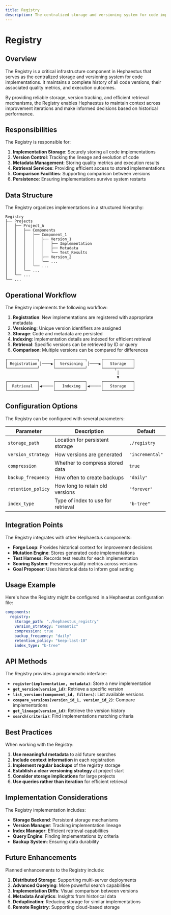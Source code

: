 ```yaml
---
title: Registry
description: The centralized storage and versioning system for code implementations in Hephaestus
---
```


# Registry

## Overview

The Registry is a critical infrastructure component in Hephaestus that serves as the centralized storage and versioning system for code implementations. It maintains a complete history of all code versions, their associated quality metrics, and execution outcomes.

By providing reliable storage, version tracking, and efficient retrieval mechanisms, the Registry enables Hephaestus to maintain context across improvement iterations and make informed decisions based on historical performance.

## Responsibilities

The Registry is responsible for:

1. **Implementation Storage**: Securely storing all code implementations
2. **Version Control**: Tracking the lineage and evolution of code
3. **Metadata Management**: Storing quality metrics and execution results
4. **Retrieval Services**: Providing efficient access to stored implementations
5. **Comparison Facilities**: Supporting comparison between versions
6. **Persistence**: Ensuring implementations survive system restarts

## Data Structure

The Registry organizes implementations in a structured hierarchy:

```
Registry
├── Projects
│   ├── Project_A
│   │   ├── Components
│   │   │   ├── Component_1
│   │   │   │   ├── Version_1
│   │   │   │   │   ├── Implementation
│   │   │   │   │   ├── Metadata
│   │   │   │   │   └── Test_Results
│   │   │   │   ├── Version_2
│   │   │   │   └── ...
│   │   │   └── ...
│   │   └── ...
│   └── ...
└── ...
```

## Operational Workflow

The Registry implements the following workflow:

1. **Registration**: New implementations are registered with appropriate metadata
2. **Versioning**: Unique version identifiers are assigned
3. **Storage**: Code and metadata are persisted
4. **Indexing**: Implementation details are indexed for efficient retrieval
5. **Retrieval**: Specific versions can be retrieved by ID or query
6. **Comparison**: Multiple versions can be compared for differences

```
┌─────────────┐      ┌─────────────┐      ┌─────────────┐
│ Registration │────▶│  Versioning  │────▶│   Storage   │
└─────────────┘      └─────────────┘      └─────┬───────┘
                                                 │
                                                 ▼
┌─────────────┐      ┌─────────────┐      ┌─────────────┐
│  Retrieval  │◀─────│   Indexing  │◀─────│   Storage   │
└─────────────┘      └─────────────┘      └─────────────┘
```

## Configuration Options

The Registry can be configured with several parameters:

| Parameter | Description | Default |
|-----------|-------------|---------|
| `storage_path` | Location for persistent storage | `./registry` |
| `version_strategy` | How versions are generated | `"incremental"` |
| `compression` | Whether to compress stored data | `true` |
| `backup_frequency` | How often to create backups | `"daily"` |
| `retention_policy` | How long to retain old versions | `"forever"` |
| `index_type` | Type of index to use for retrieval | `"b-tree"` |

## Integration Points

The Registry integrates with other Hephaestus components:

- **Forge Loop**: Provides historical context for improvement decisions
- **Mutation Engine**: Stores generated code implementations
- **Test Harness**: Records test results for each implementation
- **Scoring System**: Preserves quality metrics across versions
- **Goal Proposer**: Uses historical data to inform goal setting

## Usage Example

Here's how the Registry might be configured in a Hephaestus configuration file:

```yaml
components:
  registry:
    storage_path: "./hephaestus_registry"
    version_strategy: "semantic"
    compression: true
    backup_frequency: "daily"
    retention_policy: "keep-last-10"
    index_type: "b-tree"
```

## API Methods

The Registry provides a programmatic interface:

- **`register(implementation, metadata)`**: Store a new implementation
- **`get_version(version_id)`**: Retrieve a specific version
- **`list_versions(component_id, filters)`**: List available versions
- **`compare_versions(version_id_1, version_id_2)`**: Compare implementations
- **`get_lineage(version_id)`**: Retrieve the version history
- **`search(criteria)`**: Find implementations matching criteria

## Best Practices

When working with the Registry:

1. **Use meaningful metadata** to aid future searches
2. **Include context information** in each registration
3. **Implement regular backups** of the registry storage
4. **Establish a clear versioning strategy** at project start
5. **Consider storage implications** for large projects
6. **Use queries rather than iteration** for efficient retrieval

## Implementation Considerations

The Registry implementation includes:

- **Storage Backend**: Persistent storage mechanisms
- **Version Manager**: Tracking implementation lineage
- **Index Manager**: Efficient retrieval capabilities
- **Query Engine**: Finding implementations by criteria
- **Backup System**: Ensuring data durability

## Future Enhancements

Planned enhancements to the Registry include:

1. **Distributed Storage**: Supporting multi-server deployments
2. **Advanced Querying**: More powerful search capabilities
3. **Implementation Diffs**: Visual comparison between versions
4. **Metadata Analytics**: Insights from historical data
5. **Deduplication**: Reducing storage for similar implementations
6. **Remote Registry**: Supporting cloud-based storage 